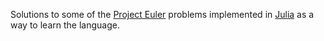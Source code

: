 Solutions to some of the [Project Euler](http://projecteuler.net/) 
problems implemented in [Julia](http://julialang.org/)
as a way to learn the language.
